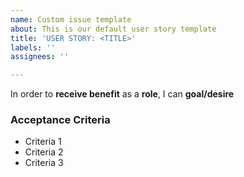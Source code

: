 ```yaml
---
name: Custom issue template
about: This is our default user story template
title: 'USER STORY: <TITLE>'
labels: ''
assignees: ''

---
```


In order to **receive benefit** as a **role**, I can **goal/desire**

### Acceptance Criteria

- Criteria 1
- Criteria 2
- Criteria 3
